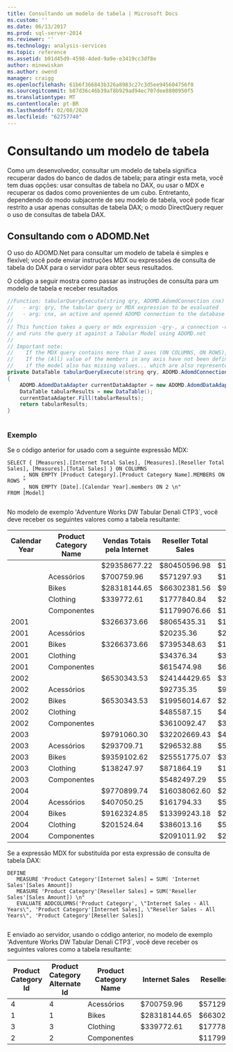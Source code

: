 ```yaml
---
title: Consultando um modelo de tabela | Microsoft Docs
ms.custom: ''
ms.date: 06/13/2017
ms.prod: sql-server-2014
ms.reviewer: ''
ms.technology: analysis-services
ms.topic: reference
ms.assetid: b01d45d9-4598-4ded-9a9e-e3419cc3df8e
author: minewiskan
ms.author: owend
manager: craigg
ms.openlocfilehash: 61b6f366843b326a8983c27c3d5ee945604756f0
ms.sourcegitcommit: b87d36c46b39af8b929ad94ec707dee8800950f5
ms.translationtype: MT
ms.contentlocale: pt-BR
ms.lasthandoff: 02/08/2020
ms.locfileid: "62757740"
---
```

# <a name="querying-a-tabular-model"></a>Consultando um modelo de tabela
  Como um desenvolvedor, consultar um modelo de tabela significa recuperar dados do banco de dados de tabela; para atingir esta meta, você tem duas opções: usar consultas de tabela no DAX, ou usar o MDX e recuperar os dados como provenientes de um cubo. Entretanto, dependendo do modo subjacente de seu modelo de tabela, você pode ficar restrito a usar apenas consultas de tabela DAX; o modo DirectQuery requer o uso de consultas de tabela DAX.  
  
## <a name="querying-with-adomdnet"></a>Consultando com o ADOMD.Net  
 O uso do ADOMD.Net para consultar um modelo de tabela é simples e flexível; você pode enviar instruções MDX ou expressões de consulta de tabela do DAX para o servidor para obter seus resultados.  
  
 O código a seguir mostra como passar as instruções de consulta para um modelo de tabela e receber resultados  
  
```csharp  
//Function: tabularQueryExecute(string qry, ADOMD.AdomdConnection cnx)  
//   - arg: qry, the tabular query or MDX expression to be evaluated  
//   - arg: cnx, an active and opened ADOMD connection to the database where 'qry' is to be evaluated  
//  
// This function takes a query or mdx expression -qry-, a connection -cnx-  
// and runs the query it against a Tabular Model using ADOMD.net  
//  
// Important note:  
//    If the MDX query contains more than 2 axes (ON COLUMNS, ON ROWS), each axis will come as a new column  
//    If the (All) value of the members in any axis have not been defined, a blank cell is returned. This might be misleading  
//    if the model also has missing values... which are also represented with blank cells.  
private DataTable tabularQueryExecute(string qry, ADOMD.AdomdConnection cnx)  
{  
    ADOMD.AdomdDataAdapter currentDataAdapter = new ADOMD.AdomdDataAdapter(qry, cnx);  
    DataTable tabularResults = new DataTable();  
    currentDataAdapter.Fill(tabularResults);  
    return tabularResults;  
}  
  
```  
  
### <a name="example"></a>Exemplo  
 Se o código anterior for usado com a seguinte expressão MDX:  
  
```  
SELECT { [Measures].[Internet Total Sales], [Measures].[Reseller Total Sales], [Measures].[Total Sales] } ON COLUMNS  
     , NON EMPTY [Product Category].[Product Category Name].MEMBERS ON ROWS "  
     , NON EMPTY [Date].[Calendar Year].members ON 2 \n"  
FROM [Model]  
  
```  
  
 No modelo de exemplo 'Adventure Works DW Tabular Denali CTP3´, você deve receber os seguintes valores como a tabela resultante:  
  
|Calendar Year|Product Category Name|Vendas Totais pela Internet|Reseller Total Sales|Total Sales|  
|-------------------|---------------------------|--------------------------|--------------------------|-----------------|  
|||$29358677.22|$80450596.98|$109809274.20|  
||Acessórios|$700759.96|$571297.93|$1272057.89|  
||Bikes|$28318144.65|$66302381.56|$94620526.21|  
||Clothing|$339772.61|$1777840.84|$2117613.45|  
||Componentes||$11799076.66|$11799076.66|  
|2001||$3266373.66|$8065435.31|$11331808.96|  
|2001|Acessórios||$20235.36|$20235.36|  
|2001|Bikes|$3266373.66|$7395348.63|$10661722.28|  
|2001|Clothing||$34376.34|$34376.34|  
|2001|Componentes||$615474.98|$615474.98|  
|2002||$6530343.53|$24144429.65|$30674773.18|  
|2002|Acessórios||$92735.35|$92735.35|  
|2002|Bikes|$6530343.53|$19956014.67|$26486358.20|  
|2002|Clothing||$485587.15|$485587.15|  
|2002|Componentes||$3610092.47|$3610092.47|  
|2003||$9791060.30|$32202669.43|$41993729.72|  
|2003|Acessórios|$293709.71|$296532.88|$590242.59|  
|2003|Bikes|$9359102.62|$25551775.07|$34910877.69|  
|2003|Clothing|$138247.97|$871864.19|$1010112.16|  
|2003|Componentes||$5482497.29|$5482497.29|  
|2004||$9770899.74|$16038062.60|$25808962.34|  
|2004|Acessórios|$407050.25|$161794.33|$568844.58|  
|2004|Bikes|$9162324.85|$13399243.18|$22561568.03|  
|2004|Clothing|$201524.64|$386013.16|$587537.80|  
|2004|Componentes||$2091011.92|$2091011.92|  
  
 Se a expressão MDX for substituída por esta expressão de consulta de tabela DAX:  
  
```  
DEFINE  
   MEASURE 'Product Category'[Internet Sales] = SUM( 'Internet Sales'[Sales Amount])  
   MEASURE 'Product Category'[Reseller Sales] = SUM('Reseller Sales'[Sales Amount]) \n"  
   EVALUATE ADDCOLUMNS('Product Category', \"Internet Sales - All Years\", 'Product Category'[Internet Sales], \"Reseller Sales - All Years\", 'Product Category'[Reseller Sales])  
  
```  
  
 E enviado ao servidor, usando o código anterior, no modelo de exemplo 'Adventure Works DW Tabular Denali CTP3´, você deve receber os seguintes valores como a tabela resultante:  
  
|Product Category Id|Product Category Alternate Id|Product Category Name|Internet Sales|Reseller Sales|  
|-------------------------|-----------------------------------|---------------------------|--------------------|--------------------|  
|4|4|Acessórios|$700759.96|$571297.93|  
|1|1|Bikes|$28318144.65|$66302381.56|  
|3|3|Clothing|$339772.61|$1777840.84|  
|2|2|Componentes||$11799076.66|  
  
  

